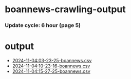 # boannews-crawling-output
### Update cycle: 6 hour (page 5)

# output

- [2024-11-04:03-23-25-boannews.csv](./2024-11/2024-11-04:03-23-25-boannews.csv)
- [2024-11-04:10-23-16-boannews.csv](./2024-11/2024-11-04:10-23-16-boannews.csv)
- [2024-11-04:15-27-25-boannews.csv](./2024-11/2024-11-04:15-27-25-boannews.csv)